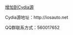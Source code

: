 <html lang="en">
<body>
<a href="cydia://url/https://cydia.saurik.com/api/share#?source=http://iosauto.net">增加到Cydia源</a>
<p>Cydia源地址：http://iosauto.net</p>
<p>QQ群联系方式：560017652</p>
</body>
</html>
